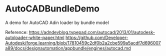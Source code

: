 # AutoCADBundleDemo
A demo for AutoCAD Adin loader by bundle model

Reference:
https://adndevblog.typepad.com/autocad/2013/01/autodesk-autoloader-white-paper.html
https://github.com/Developer-Autodesk/forge.learning/blob/17810459c2df0b2a2cbe599a5acdf7d696007a89/docs/designautomation/appbundle/engines/autocad.md

